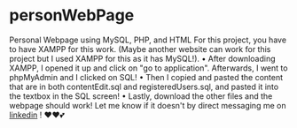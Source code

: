 # personWebPage
Personal Webpage using MySQL, PHP, and HTML
For this project, you have to have XAMPP for this work. (Maybe another website can work for this project but I used XAMPP for this as it has MySQL!).
	•	After downloading XAMPP, I opened it up and click on "go to application". Afterwards, I went to phpMyAdmin and I clicked on SQL!
	•	Then I copied and pasted the content that are in both contentEdit.sql and registeredUsers.sql, and pasted it into the textbox in the SQL screen!
	•	Lastly, download the other files and the webpage should work! Let me know if it doesn't by direct messaging me on [linkedin](https://www.linkedin.com/in/lorenadarwiche/) ! ❤️❤️💕
